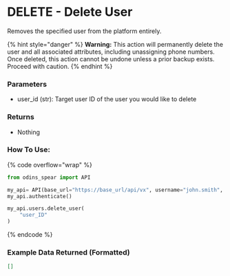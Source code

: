 # DELETE - Delete User

Removes the specified user from the platform entirely.

{% hint style="danger" %}
**Warning:** This action will permanently delete the user and all associated attributes, including unassigning phone numbers. Once deleted, this action cannot be undone unless a prior backup exists. Proceed with caution.
{% endhint %}

### Parameters&#x20;

* user\_id (str): Target user ID of the user you would like to delete

### Returns

* Nothing

### How To Use:

{% code overflow="wrap" %}
```python
from odins_spear import API

my_api= API(base_url="https://base_url/api/vx", username="john.smith", password="ODIN_INSTANCE_1")
my_api.authenticate()

my_api.users.delete_user(
    "user_ID"
)
```
{% endcode %}

### Example Data Returned (Formatted)

```json
[]
```